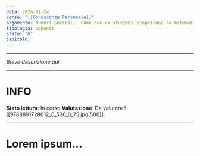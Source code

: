 ```yaml
---
data: 2024-01-24
corso: "[[Conoscenza Personale]]"
argomento: Numeri Surreali. Come due ex studenti scoprirono la matematica pura e trovarono la vera felicità
tipologia: appunti
stato: "0"
capitolo:
---
```

- - -
*Breve descrizione qui*
- - -
# INFO
**Stato lettura**: In corso
**Valutazione**: Da valutare
![[9788891728012_0_536_0_75.jpg|500]]
- - -
# Lorem ipsum...